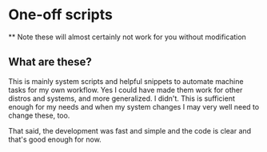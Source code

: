 # One-off scripts

** Note these will almost certainly not work for you without modification


## What are these?
This is mainly system scripts and helpful snippets to automate machine tasks for my own workflow. Yes I could have made them work for other distros and systems, and more generalized. I didn't. This is sufficient enough for my needs and when my system changes I may very well need to change these, too.

That said, the development was fast and simple and the code is clear and that's good enough for now.
